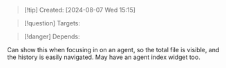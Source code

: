 
>[!tip] Created: [2024-08-07 Wed 15:15]

>[!question] Targets: 

>[!danger] Depends: 

Can show this when focusing in on an agent, so the total file is visible, and the history is easily navigated.
May have an agent index widget too.